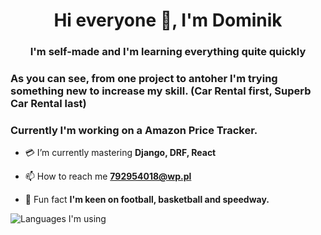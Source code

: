 <h1 align="center">Hi everyone 👋, I'm Dominik</h1>
<h3 align="center">I'm self-made and I'm learning everything quite quickly</h3>

<h3>As you can see, from one project to antoher I'm trying something new to increase my skill. (Car Rental first, Superb Car Rental last)</h3>
<h3>Currently I'm working on a Amazon Price Tracker.</h3>

- 💳 I’m currently mastering **Django, DRF, React**

- 📫 How to reach me **792954018@wp.pl**

- 🏈 Fun fact **I'm keen on football, basketball and speedway.**


![Languages I'm using](https://github-readme-stats.vercel.app/api/top-langs/?username=PiochU19&layout=compact)
